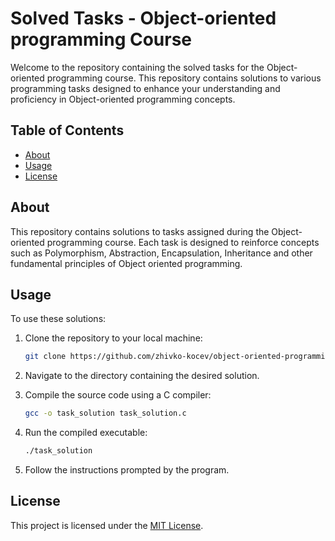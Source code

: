 # Solved Tasks - Object-oriented programming Course

Welcome to the repository containing the solved tasks for the Object-oriented programming course. This repository contains solutions to various programming tasks designed to enhance your understanding and proficiency in Object-oriented programming concepts.

## Table of Contents

- [About](#about)
- [Usage](#usage)
- [License](#license)

## About

This repository contains solutions to tasks assigned during the Object-oriented programming course. Each task is designed to reinforce concepts such as Polymorphism, Abstraction, Encapsulation, Inheritance and other fundamental principles of Object oriented programming.

## Usage

To use these solutions:

1. Clone the repository to your local machine:

   ```bash
   git clone https://github.com/zhivko-kocev/object-oriented-programming.git
   ```

2. Navigate to the directory containing the desired solution.

3. Compile the source code using a C compiler:

   ```bash
   gcc -o task_solution task_solution.c
   ```

4. Run the compiled executable:

   ```bash
   ./task_solution
   ```

5. Follow the instructions prompted by the program.

## License

This project is licensed under the [MIT License](LICENSE).
